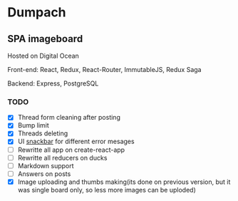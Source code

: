 # Dumpach
## SPA imageboard

Hosted on Digital Ocean

Front-end: React, Redux, React-Router, ImmutableJS, Redux Saga

Backend: Express, PostgreSQL

### TODO
- [x] Thread form cleaning after posting
- [x] Bump limit
- [x] Threads deleting
- [x] UI [snackbar](https://material-ui-1dab0.firebaseapp.com/demos/snackbars/) for different error mesages
- [ ] Rewritte all app on create-react-app
- [ ] Rewritte all reducers on ducks
- [ ] Markdown support
- [ ] Answers on posts
- [x] Image uploading and thumbs making(its done on previous version, but it was single board only, so less more images can be uploded)